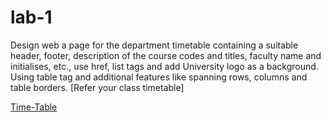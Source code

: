 # lab-1

Design web a page for the department timetable containing a suitable header, footer, description of the course codes and titles, faculty name and initialises, etc., use href, list tags and add University logo as a background. Using table tag and additional features like spanning rows, columns and table borders. [Refer your class timetable]

[Time-Table](https://gorgeous-capybara-a04fac.netlify.app/)

